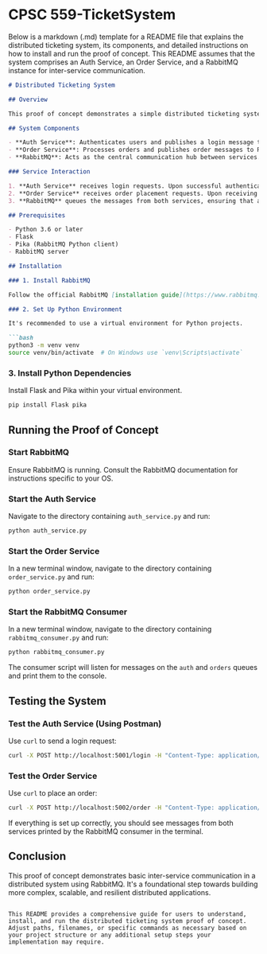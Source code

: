 # CPSC 559-TicketSystem

Below is a markdown (.md) template for a README file that explains the distributed ticketing system, its components, and detailed instructions on how to install and run the proof of concept. This README assumes that the system comprises an Auth Service, an Order Service, and a RabbitMQ instance for inter-service communication.

```markdown
# Distributed Ticketing System

## Overview

This proof of concept demonstrates a simple distributed ticketing system using microservices architecture. The system includes an Authentication Service (Auth Service) and an Order Service, with RabbitMQ serving as the message broker for inter-service communication.

## System Components

- **Auth Service**: Authenticates users and publishes a login message to RabbitMQ.
- **Order Service**: Processes orders and publishes order messages to RabbitMQ.
- **RabbitMQ**: Acts as the central communication hub between services.

### Service Interaction

1. **Auth Service** receives login requests. Upon successful authentication, it sends a message to RabbitMQ's `auth` queue.
2. **Order Service** receives order placement requests. Upon receiving an order, it sends a message to RabbitMQ's `orders` queue.
3. **RabbitMQ** queues the messages from both services, ensuring that any consumer subscribed to the queues can receive and process the messages.

## Prerequisites

- Python 3.6 or later
- Flask
- Pika (RabbitMQ Python client)
- RabbitMQ server

## Installation

### 1. Install RabbitMQ

Follow the official RabbitMQ [installation guide](https://www.rabbitmq.com/download.html) for your operating system.

### 2. Set Up Python Environment

It's recommended to use a virtual environment for Python projects.

```bash
python3 -m venv venv
source venv/bin/activate  # On Windows use `venv\Scripts\activate`
```

### 3. Install Python Dependencies

Install Flask and Pika within your virtual environment.

```bash
pip install Flask pika
```

## Running the Proof of Concept

### Start RabbitMQ

Ensure RabbitMQ is running. Consult the RabbitMQ documentation for instructions specific to your OS.

### Start the Auth Service

Navigate to the directory containing `auth_service.py` and run:

```bash
python auth_service.py
```

### Start the Order Service

In a new terminal window, navigate to the directory containing `order_service.py` and run:

```bash
python order_service.py
```

### Start the RabbitMQ Consumer

In a new terminal window, navigate to the directory containing `rabbitmq_consumer.py` and run:

```bash
python rabbitmq_consumer.py
```

The consumer script will listen for messages on the `auth` and `orders` queues and print them to the console.

## Testing the System

### Test the Auth Service (Using Postman)

Use `curl` to send a login request:

```bash
curl -X POST http://localhost:5001/login -H "Content-Type: application/json" -d '{"username":"admin", "password":"password"}'
```

### Test the Order Service

Use `curl` to place an order:

```bash
curl -X POST http://localhost:5002/order -H "Content-Type: application/json" -d '{"order_id":"123"}'
```

If everything is set up correctly, you should see messages from both services printed by the RabbitMQ consumer in the terminal.

## Conclusion

This proof of concept demonstrates basic inter-service communication in a distributed system using RabbitMQ. It's a foundational step towards building more complex, scalable, and resilient distributed applications.
```

This README provides a comprehensive guide for users to understand, install, and run the distributed ticketing system proof of concept. Adjust paths, filenames, or specific commands as necessary based on your project structure or any additional setup steps your implementation may require.
